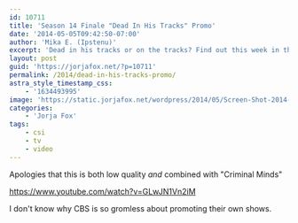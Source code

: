 ```yaml
---
id: 10711
title: 'Season 14 Finale "Dead In His Tracks" Promo'
date: '2014-05-05T09:42:50-07:00'
author: 'Mika E. (Ipstenu)'
excerpt: 'Dead in his tracks or on the tracks? Find out this week in the season finale of CSI!'
layout: post
guid: 'https://jorjafox.net/?p=10711'
permalink: /2014/dead-in-his-tracks-promo/
astra_style_timestamp_css:
    - '1634493995'
image: 'https://static.jorjafox.net/wordpress/2014/05/Screen-Shot-2014-05-05-at-9.41.38-AM.png'
categories:
    - 'Jorja Fox'
tags:
    - csi
    - tv
    - video
---
```


Apologies that this is both low quality _and_ combined with "Criminal Minds"

https://www.youtube.com/watch?v=GLwJN1Vn2iM

I don't know why CBS is so gromless about promoting their own shows.
